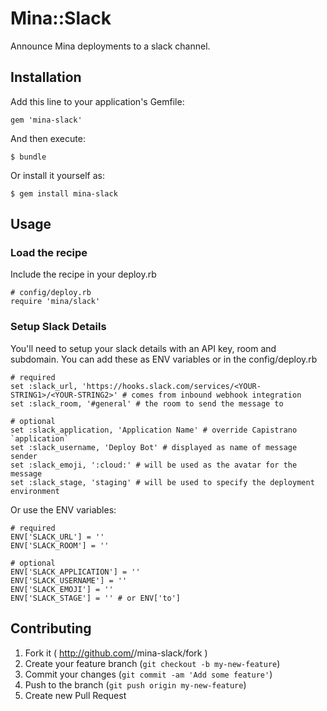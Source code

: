 # Mina::Slack

Announce Mina deployments to a slack channel.

## Installation

Add this line to your application's Gemfile:

    gem 'mina-slack'

And then execute:

    $ bundle

Or install it yourself as:

    $ gem install mina-slack

## Usage

### Load the recipe
Include the recipe in your deploy.rb

    # config/deploy.rb
    require 'mina/slack'

### Setup Slack Details
You'll need to setup your slack details with an API key, room and subdomain. You can add these as ENV variables or in the config/deploy.rb

    # required
    set :slack_url, 'https://hooks.slack.com/services/<YOUR-STRING1>/<YOUR-STRING2>' # comes from inbound webhook integration
    set :slack_room, '#general' # the room to send the message to

    # optional
    set :slack_application, 'Application Name' # override Capistrano `application`
    set :slack_username, 'Deploy Bot' # displayed as name of message sender
    set :slack_emoji, ':cloud:' # will be used as the avatar for the message
    set :slack_stage, 'staging' # will be used to specify the deployment environment

Or use the ENV variables:

    # required
    ENV['SLACK_URL'] = ''
    ENV['SLACK_ROOM'] = ''

    # optional
    ENV['SLACK_APPLICATION'] = ''
    ENV['SLACK_USERNAME'] = ''
    ENV['SLACK_EMOJI'] = ''
    ENV['SLACK_STAGE'] = '' # or ENV['to']

## Contributing

1. Fork it ( http://github.com/<my-github-username>/mina-slack/fork )
2. Create your feature branch (`git checkout -b my-new-feature`)
3. Commit your changes (`git commit -am 'Add some feature'`)
4. Push to the branch (`git push origin my-new-feature`)
5. Create new Pull Request
